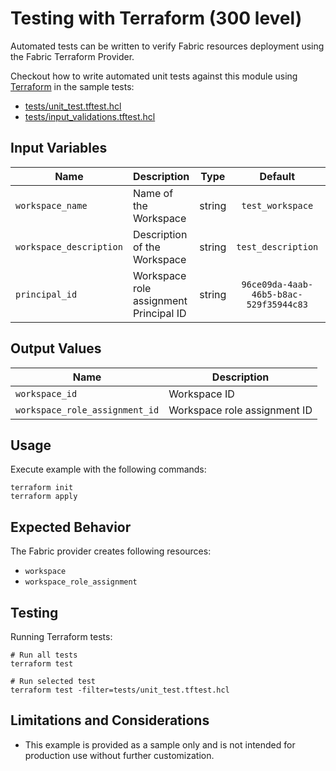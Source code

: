# Testing with Terraform (300 level)

Automated tests can be written to verify Fabric resources deployment using the Fabric Terraform Provider.

Checkout how to write automated unit tests against this module using [Terraform](https://developer.hashicorp.com/terraform/cli/test) in the sample tests:

- [tests/unit_test.tftest.hcl](./tests/unit_test.tftest.hcl)
- [tests/input_validations.tftest.hcl](./tests/input_validations.tftest.hcl)

## Input Variables

| Name                    | Description                            |  Type  |                Default                 | Required |
|-------------------------|----------------------------------------|:------:|:--------------------------------------:|:--------:|
| `workspace_name`        | Name of the Workspace                  | string |            `test_workspace`            |  false   |
| `workspace_description` | Description of the Workspace           | string |           `test_description`           |  false   |
| `principal_id`          | Workspace role assignment Principal ID | string | `96ce09da-4aab-46b5-b8ac-529f35944c83` |   true   |

## Output Values

| Name                           | Description                  |
|--------------------------------|------------------------------|
| `workspace_id`                 | Workspace ID                 |
| `workspace_role_assignment_id` | Workspace role assignment ID |

## Usage

Execute example with the following commands:

```shell
terraform init
terraform apply
```

## Expected Behavior

The Fabric provider creates following resources:

- `workspace`
- `workspace_role_assignment`

## Testing

Running Terraform tests:

```shell
# Run all tests
terraform test

# Run selected test
terraform test -filter=tests/unit_test.tftest.hcl
```

## Limitations and Considerations

- This example is provided as a sample only and is not intended for production use without further customization.
